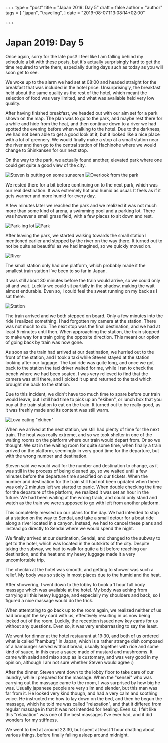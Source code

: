 +++
type = "post"
title = "Japan 2019: Day 5"
draft = false
author = "author"
tags = [
  "japan",
  "traveling",
]
date = "2019-08-07T13:08:14+02:00"

+++

# Japan 2019: Day 5

Once again, sorry for the late post! I feel like I am falling behind my schedule a bit with these posts, but it's actually surprisingly hard to get the time required to write them, especially during days such as today as you will soon get to see.

We woke up to the alarm we had set at 08:00 and headed straight for the breakfast that was included in the hotel price. Unsurprisingly, the breakfast held about the same quality as the rest of the hotel, which meant the selection of food was very limited, and what was available held very low quality.

After having finished breakfast, we headed out with our aim set for a park shown on the map. The plan was to go to the park, and maybe rest there for a while and hide from the heat, and then continue down to a river we had spotted the evening before when walking to the hotel. Due to the darkness, we had not been able to get a good look at it, but it looked like a nice place with a lot of greenery.
We would finally make a stop at a small station near the river and then go to the central station of Hachinohe where we would change to Shinkansen for our next stop.

On the way to the park, we actually found another, elevated park where one could get quite a good view of the city.

![Steven is putting on some sunscren](/slaesh_sunscreen.jpg)
![Overlook from the park](/overlook.jpg)

We rested there for a bit before continuing on to the next park, which was our real destination. It was extremely hot and humid as usual. It feels as if it gets warmer and more humid for every day.

A few minutes later we reached the park and we realized it was not much more than some kind of arena, a swimming pool and a parking lot.
There was however a small grass field, with a few places to sit down and rest.

![Park-ing lot](/park-ing_lot.jpg)
![Park](/park.jpg)

After leaving the park, we started walking towards the small station I mentioned earlier and stopped by the river on the way there. It turned out to not be quite as beautiful as we had imagined, so we quickly moved on.

![River](/river.jpg)

The small station only had one platform, which probably made it the smallest train station I've been to so far in Japan.

It was still about 30 minutes before the train would arrive, so we could only sit and wait. Luckily we could sit partially in the shadow, making the wait almost endurable. Even so, I could feel the sweat running on my back as I sat there.

![Station](/station1.jpg)

The train arrived and we both stepped on board. Only a few minutes into the ride I realized something. I had forgotten my camera at the station. There was not much to do. The next stop was the final destination, and we had at least 5 minutes until then. When approaching the station, the train stopped to make way for a train going the opposite direction. This meant our option of going back by train was now gone.

As soon as the train had arrived at our destination, we hurried out to the front of the station, and I took a taxi while Steven stayed at the station looking after our luggage.
The taxi ride was quite long, and once we got back to the station the taxi driver waited for me, while I ran to check the bench where we had been seated.
I was very relieved to find that the camera was still there, and I picked it up and returned to the taxi which brought me back to the station.

Due to this incident, we didn't have too much time to spare before our train would leave, but I still had time to pick up an "ekiben", or lunch box that you buy at the train station to eat on the train. It turned out to be really good, as it was freshly made and its content was still warm.

![Lova eating "ekiben"](/ekiben.jpg)

When we arrived at the next station, we still had plenty of time for the next train. The heat was really extreme, and so we took shelter in one of the waiting rooms on the platform where our train would depart from. Or so we thought. We sat in the waiting room for quite some time, when finally a train arrived on the platform, seemingly in very good time for the departure, but with the wrong number and destination.

Steven said we would wait for the number and destination to change, as it was still in the process of being cleaned up, so we waited until a few minutes before the departure time specified on our tickets. When the number and destination for the train still had not been updated when there was only 2 minutes left we started to panic. When double checking the time for the departure of the platform, we realized it was set an hour in the future. We had been waiting at the wrong track, and could only stand and watch as the train we were supposed to go with left from another platform.

This completely messed up our plans for the day. We had intended to stop at a station on the way to Sendai, and take a small detour for a boat ride along a river located in a canyon. Instead, we had to cancel these plans and instead go directly to Sendai where we would spend the night.

We finally arrived at our destination, Sendai, and changed to the subway to get to the hotel, which was located in the outskirts of the city. Despite taking the subway, we had to walk for quite a bit before reaching our destination, and the heat and my heavy luggage made it a very uncomfortable trip.

The checkin at the hotel was smooth, and getting to shower was such a relief. My body was so sticky in most places due to the humid and the heat.

After showering, I went down to the lobby to book a 1 hour full body massage which was available at the hotel. My body was aching from carrying all this heavy luggage, and especially my shoulders and back, so I figured a nice massage would do the trick.

When attempting to go back up to the room again, we realized neither of us had brought the key card with us, effectively resulting in us now being locked out of the room. Luckily, the reception issued new key cards for us without any questions. Even so, it was very embarrassing to say the least.

We went for dinner at the hotel restaurant at 19:30, and both of us ordered what is called "hamburg" in Japan, which is a rather strange dish composed of a hamburger served without bread, usually together with rice and some kind of sauce, in this case a sauce made of mustard and mushrooms. It came with salad and miso soup as is customary, and was very good in my opinion, although I am not sure whether Steven would agree :)

After the dinner, Steven went down to the lobby floor to take care of our laundry, while I prepared for the massage. When the "sensei" who was carrying out the massage came to the room, I was surprised by how big he was. Usually japanese people are very slim and slender, but this man was far from it. He looked very kind though, and had a very calm and soothing voice. He instructed me how to lay down on the bed, and then he begun the massage, which he told me was called "relaxation", and that it differed from regular massage in that it was not intended for healing. Even so, I felt like this "relaxation" was one of the best massages I've ever had, and it did wonders for my stiffness.

We went to bed at around 22:30, but spent at least 1 hour chatting about various things, before finally falling asleep around midnight.

